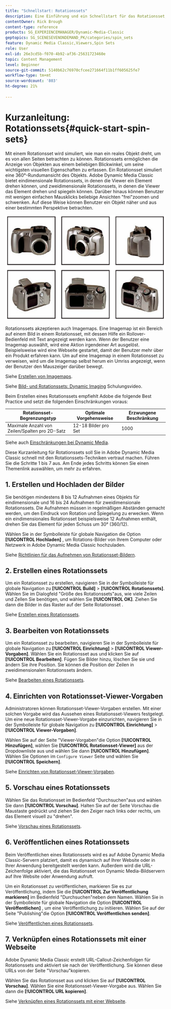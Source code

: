 ```yaml
---
title: "Schnellstart: Rotationssets"
description: Eine Einführung und ein Schnellstart für das Rotationsset, damit Sie in Adobe Dynamic Media Classic schnell arbeiten können.
contentOwner: Rick Brough
content-type: reference
products: SG_EXPERIENCEMANAGER/Dynamic-Media-Classic
geptopics: SG_SCENESEVENONDEMAND_PK/categories/spin_sets
feature: Dynamic Media Classic,Viewers,Spin Sets
role: User
exl-id: 26e3cd5b-f070-4b92-af36-25631723460e
topic: Content Management
level: Beginner
source-git-commit: 5140b62c76970cfcee271664f11b1ff605625fe7
workflow-type: tm+mt
source-wordcount: '803'
ht-degree: 21%

---
```


# Kurzanleitung: Rotationssets{#quick-start-spin-sets}

Mit einem Rotationsset wird simuliert, wie man ein reales Objekt dreht, um es von allen Seiten betrachten zu können. Rotationssets ermöglichen die Anzeige von Objekten aus einem beliebigen Blickwinkel, um seine wichtigsten visuellen Eigenschaften zu erfassen. Ein Rotationsset simuliert eine 360°-Rundumansicht des Objekts. Adobe Dynamic Media Classic bietet eindimensionale Rotationssets, in denen die Viewer ein Element drehen können, und zweidimensionale Rotationssets, in denen die Viewer das Element drehen und spiegeln können. Darüber hinaus können Benutzer mit wenigen einfachen Mausklicks beliebige Ansichten &quot;frei&quot;zoomen und schwenken. Auf diese Weise können Benutzer ein Objekt näher und aus einer bestimmten Perspektive betrachten.

![Bilder für ein Rotationsset.](/help/using/assets/spin_set.png)

Rotationssets akzeptieren auch Imagemaps. Eine Imagemap ist ein Bereich auf einem Bild in einem Rotationsset, mit dessen Hilfe ein Rollover-Bedienfeld mit Text angezeigt werden kann. Wenn der Benutzer eine Imagemap auswählt, wird eine Aktion irgendeiner Art ausgelöst. Beispielsweise wird eine Webseite gestartet, damit der Benutzer mehr über ein Produkt erfahren kann. Um auf eine Imagemap in einem Rotationsset zu verweisen, wird um die Imagemap selbst herum ein Umriss angezeigt, wenn der Benutzer den Mauszeiger darüber bewegt.

Siehe [Erstellen von Imagemaps](creating-image-maps.md).

Siehe [Bild- und Rotationssets: Dynamic Imaging](https://s7d5.scene7.com/s7viewers/html5/VideoViewer.html?videoserverurl=https://s7d5.scene7.com/is/content/&amp;emailurl=https://s7d5.scene7.com/s7/emailFriend&amp;serverUrl=https://s7d5.scene7.com/is/image/&amp;config=Scene7SharedAssets/Universal_HTML5_Video&amp;contenturl=https://s7d5.scene7.com/skins/&amp;asset=S7tutorials/556_Image%20&amp;%20Spin%20Sets_converted%20renamed_Dynamic%20Imaging-AVS) Schulungsvideo.

Beim Erstellen eines Rotationssets empfiehlt Adobe die folgende Best Practice und setzt die folgenden Einschränkungen voraus:

| Rotationsset-Begrenzungstyp | Optimale Vorgehensweise | Erzwungene Beschränkung |
| --- | --- | --- |
| Maximale Anzahl von Zeilen/Spalten pro 2D-Satz | 12-18 Bilder pro Set | 1000 |

Siehe auch [Einschränkungen bei Dynamic Media](/help/using/limitations.md).

Diese Kurzanleitung für Rotationssets soll Sie in Adobe Dynamic Media Classic schnell mit den Rotationssets-Techniken vertraut machen. Führen Sie die Schritte 1 bis 7 aus. Am Ende jedes Schritts können Sie einen Themenlink auswählen, um mehr zu erfahren.

## 1. Erstellen und Hochladen der Bilder

Sie benötigen mindestens 8 bis 12 Aufnahmen eines Objekts für eindimensionale und 16 bis 24 Aufnahmen für zweidimensionale Rotationssets. Die Aufnahmen müssen in regelmäßigen Abständen gemacht werden, um den Eindruck von Rotation und Spiegelung zu erwecken. Wenn ein eindimensionales Rotationsset beispielsweise 12 Aufnahmen enthält, drehen Sie das Element für jeden Schuss um 30° (360/12).

Wählen Sie in der Symbolleiste für globale Navigation die Option **[!UICONTROL Hochladen]** , um Rotations-Bilder von Ihrem Computer oder Netzwerk in Adobe Dynamic Media Classic hochzuladen.

Siehe [Richtlinien für das Aufnehmen von Rotationsset-Bildern](creating-spin-set.md#guidelines-for-shooting-spin-set-images).

## 2. Erstellen eines Rotationssets

Um ein Rotationsset zu erstellen, navigieren Sie in der Symbolleiste für globale Navigation zu **[!UICONTROL Build]** > **[!UICONTROL Rotationssets]**. Wählen Sie im Dialogfeld &quot;Größe des Rotationssets&quot;aus, wie viele Zeilen und Zellen Sie benötigen, und wählen Sie **[!UICONTROL OK]**. Ziehen Sie dann die Bilder in das Raster auf der Seite Rotationsset .

Siehe [Erstellen eines Rotationssets](creating-spin-set.md#creating-a-spin-set).

## 3. Bearbeiten von Rotationssets

Um ein Rotationsset zu bearbeiten, navigieren Sie in der Symbolleiste für globale Navigation zu **[!UICONTROL Einrichtung]** > **[!UICONTROL Viewer-Vorgaben]**. Wählen Sie ein Rotationsset aus und klicken Sie auf **[!UICONTROL Bearbeiten]**. Fügen Sie Bilder hinzu, löschen Sie sie und ändern Sie ihre Position. Sie können die Position der Zeilen in zweidimensionalen Rotationssets ändern.

Siehe [Bearbeiten eines Rotationssets](creating-spin-set.md#editing-a-spin-set).

## 4. Einrichten von Rotationsset-Viewer-Vorgaben

Administratoren können Rotationsset-Viewer-Vorgaben erstellen. Mit einer solchen Vorgabe wird das Aussehen eines Rotationsset-Viewers festgelegt. Um eine neue Rotationsset-Viewer-Vorgabe einzurichten, navigieren Sie in der Symbolleiste für globale Navigation zu **[!UICONTROL Einrichtung]** > **[!UICONTROL Viewer-Vorgaben]**.

Wählen Sie auf der Seite &quot;Viewer-Vorgaben&quot;die Option **[!UICONTROL Hinzufügen]**, wählen Sie **[!UICONTROL Rotationsset-Viewer]** aus der Dropdownliste aus und wählen Sie dann **[!UICONTROL Hinzufügen]**. Wählen Sie Optionen im `Configure Viewer` Seite und wählen Sie **[!UICONTROL Speichern]**.

Siehe [Einrichten von Rotationsset-Viewer-Vorgaben](setting-spin-set-viewer-presets.md#setting-up-spin-set-viewer-presets).

## 5. Vorschau eines Rotationssets

Wählen Sie das Rotationsset im Bedienfeld &quot;Durchsuchen&quot;aus und wählen Sie dann **[!UICONTROL Vorschau]**. Halten Sie auf der Seite Vorschau die Maustaste gedrückt und ziehen Sie den Zeiger nach links oder rechts, um das Element visuell zu &quot;drehen&quot;.

Siehe [Vorschau eines Rotationssets](previewing-spin-set.md#previewing-a-spin-set).

## 6. Veröffentlichen eines Rotationssets

Beim Veröffentlichen eines Rotationssets wird es auf Adobe Dynamic Media Classic-Servern platziert, damit es dynamisch auf Ihrer Website oder in Ihrer Anwendung bereitgestellt werden kann. Außerdem wird die URL-Zeichenfolge aktiviert, die das Rotationsset von Dynamic Media-Bildservern auf Ihre Website oder Anwendung aufruft.

Um ein Rotationsset zu veröffentlichen, markieren Sie es zur Veröffentlichung, indem Sie die **[!UICONTROL Zur Veröffentlichung markieren]** im Bedienfeld &quot;Durchsuchen&quot;neben dem Namen. Wählen Sie in der Symbolleiste für globale Navigation die Option **[!UICONTROL Veröffentlichen]** , um eine Veröffentlichung zu initiieren. Wählen Sie auf der Seite &quot;Publishing&quot;die Option **[!UICONTROL Veröffentlichen senden]**.

Siehe [Veröffentlichen eines Rotationssets](publishing-spin-set.md#publishing-a-spin-set).

## 7. Verknüpfen eines Rotationssets mit einer Webseite

Adobe Dynamic Media Classic erstellt URL-Callout-Zeichenfolgen für Rotationssets und aktiviert sie nach der Veröffentlichung. Sie können diese URLs von der Seite &quot;Vorschau&quot;kopieren.

Wählen Sie das Rotationsset aus und klicken Sie auf **[!UICONTROL Vorschau]**. Wählen Sie eine Rotationsset-Viewer-Vorgabe aus. Wählen Sie dann die **[!UICONTROL URL kopieren]**.

Siehe [Verknüpfen eines Rotationssets mit einer Webseite](linking-spin-set-web-page.md#linking-a-spin-set-to-a-web-page).
